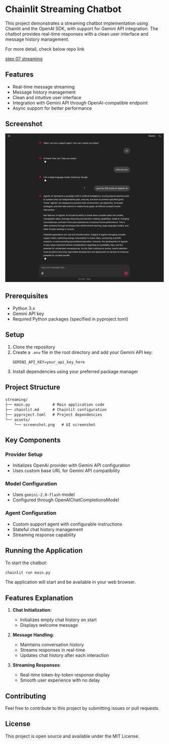 # Chainlit Streaming Chatbot

This project demonstrates a streaming chatbot implementation using Chainlit and the OpenAI SDK, with support for Gemini API integration. The chatbot provides real-time responses with a clean user interface and message history management.

For more detail, check below repo link

[step 07 streaming](https://github.com/panaversity/learn-agentic-ai/tree/main/01_ai_agents_first/07_streaming)

## Features

- Real-time message streaming
- Message history management
- Clean and intuitive user interface
- Integration with Gemini API through OpenAI-compatible endpoint
- Async support for better performance

## Screenshot

![Chainlit Chatbot Interface](assets/screenshot.png)

## Prerequisites

- Python 3.x
- Gemini API key
- Required Python packages (specified in pyproject.toml)

## Setup

1. Clone the repository
2. Create a `.env` file in the root directory and add your Gemini API key:
   ```
   GEMINI_API_KEY=your_api_key_here
   ```
3. Install dependencies using your preferred package manager

## Project Structure

```
streaming/
├── main.py          # Main application code
├── chainlit.md      # Chainlit configuration
├── pyproject.toml   # Project dependencies
└── assets/
    └── screenshot.png   # UI screenshot
```

## Key Components

### Provider Setup
- Initializes OpenAI provider with Gemini API configuration
- Uses custom base URL for Gemini API compatibility

### Model Configuration
- Uses `gemini-2.0-flash` model
- Configured through OpenAIChatCompletionsModel

### Agent Configuration
- Custom support agent with configurable instructions
- Stateful chat history management
- Streaming response capability

## Running the Application

To start the chatbot:

```bash
chainlit run main.py
```

The application will start and be available in your web browser.

## Features Explanation

1. **Chat Initialization**: 
   - Initializes empty chat history on start
   - Displays welcome message

2. **Message Handling**:
   - Maintains conversation history
   - Streams responses in real-time
   - Updates chat history after each interaction

3. **Streaming Responses**:
   - Real-time token-by-token response display
   - Smooth user experience with no delay

## Contributing

Feel free to contribute to this project by submitting issues or pull requests.

## License

This project is open source and available under the MIT License.